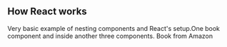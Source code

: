 
## How React works

Very basic example of nesting components and React's setup.One book component and inside another three components. Book from Amazon
